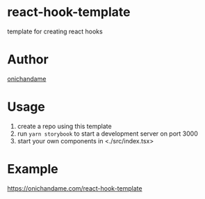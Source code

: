 # react-hook-template

template for creating react hooks

# Author

[onichandame](https://onichandame.com)

# Usage

1. create a repo using this template
2. run `yarn storybook` to start a development server on port 3000
3. start your own components in <./src/index.tsx>

# Example

<https://onichandame.com/react-hook-template>
